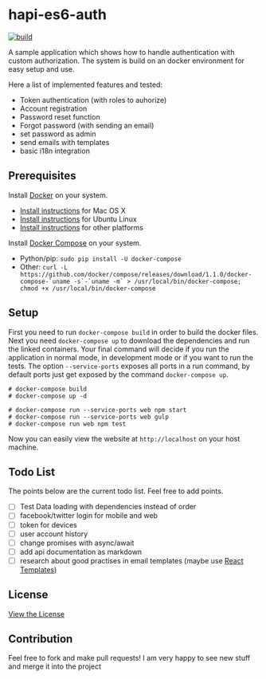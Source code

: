 # hapi-es6-auth

[![build](https://circleci.com/gh/cglantschnig/hapi-es6-auth/tree/master.svg?style=shield)](https://circleci.com/gh/cglantschnig/hapi-es6-auth/tree/master)

A sample application which shows how to handle authentication with custom authorization.
The system is build on an docker environment for easy setup and use.

Here a list of implemented features and tested:

* Token authentication (with roles to auhorize)
* Account registration
* Password reset function
* Forgot password (with sending an email)
* set password as admin
* send emails with templates
* basic i18n integration

## Prerequisites

Install [Docker](https://www.docker.com/) on your system.

* [Install instructions](https://docs.docker.com/installation/mac/) for Mac OS X
* [Install instructions](https://docs.docker.com/installation/ubuntulinux/) for Ubuntu Linux
* [Install instructions](https://docs.docker.com/installation/) for other platforms

Install [Docker Compose](http://docs.docker.com/compose/) on your system.

* Python/pip: `sudo pip install -U docker-compose`
* Other: ``curl -L https://github.com/docker/compose/releases/download/1.1.0/docker-compose-`uname -s`-`uname -m` > /usr/local/bin/docker-compose; chmod +x /usr/local/bin/docker-compose``

## Setup

First you need to run `docker-compose build` in order to build the docker files.
Next you need `docker-compose up` to download the dependencies and run the linked
containers. Your final command will decide if you run the application in normal mode,
in development mode or if you want to run the tests. The option `--service-ports`
exposes all ports in a run command, by default ports just get exposed by the command
`docker-compose up`.

    # docker-compose build
    # docker-compose up -d

    # docker-compose run --service-ports web npm start
    # docker-compose run --service-ports web gulp
    # docker-compose run web npm test

Now you can easily view the website at `http://localhost` on your host machine.

## Todo List

The points below are the current todo list. Feel free to add points.

 - [ ] Test Data loading with dependencies instead of order
 - [ ] facebook/twitter login for mobile and web
 - [ ] token for devices
 - [ ] user account history
 - [ ] change promises with async/await
 - [ ] add api documentation as markdown
 - [ ] research about good practises in email templates (maybe use [React Templates](https://github.com/oysterbooks/oy))

## License

 [View the License](LICENSE)

## Contribution

Feel free to fork and make pull requests! I am very happy to see new stuff and
merge it into the project
